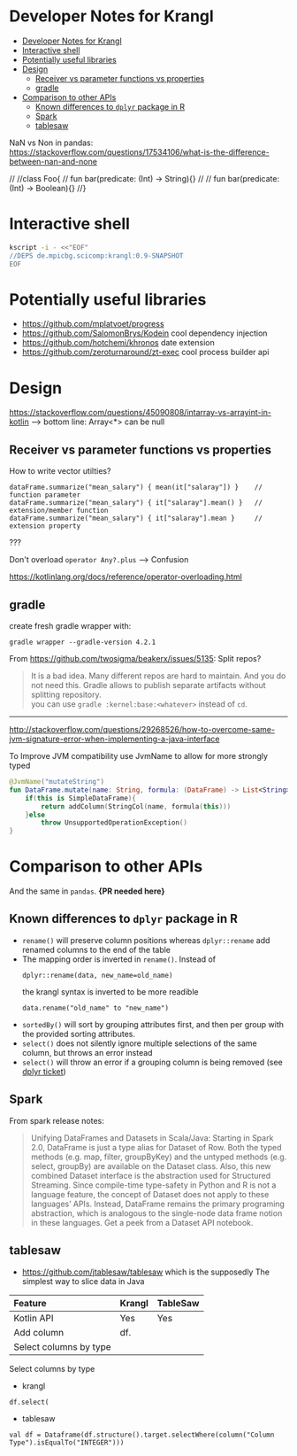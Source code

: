 # Developer Notes for Krangl

[TOC]: # " "

- [Developer Notes for Krangl](#developer-notes-for-krangl)
- [Interactive shell](#interactive-shell)
- [Potentially useful libraries](#potentially-useful-libraries)
- [Design](#design)
    - [Receiver vs parameter functions vs properties](#receiver-vs-parameter-functions-vs-properties)
    - [gradle](#gradle)
- [Comparison to other APIs](#comparison-to-other-apis)
    - [Known differences to `dplyr` package in R](#known-differences-to-dplyr-package-in-r)
    - [Spark](#spark)
    - [tablesaw](#tablesaw)


NaN vs Non in pandas: https://stackoverflow.com/questions/17534106/what-is-the-difference-between-nan-and-none



//
//class Foo{
//    fun bar(predicate: (Int) -> String){}
//
//    fun bar(predicate: (Int) -> Boolean){}
//}


# Interactive shell

```bash
kscript -i - <<"EOF"
//DEPS de.mpicbg.scicomp:krangl:0.9-SNAPSHOT
EOF
```

# Potentially useful libraries

* https://github.com/mplatvoet/progress
* https://github.com/SalomonBrys/Kodein cool dependency injection
* https://github.com/hotchemi/khronos date extension
* https://github.com/zeroturnaround/zt-exec cool process builder api


# Design

https://stackoverflow.com/questions/45090808/intarray-vs-arrayint-in-kotlin --> bottom line: Array<*> can be null

## Receiver vs parameter functions vs properties

How to write vector utilties?

```
dataFrame.summarize("mean_salary") { mean(it["salaray"]) }    // function parameter 
dataFrame.summarize("mean_salary") { it["salaray"].mean() }   // extension/member function
dataFrame.summarize("mean_salary") { it["salaray"].mean }     // extension property
```

???

Don't overload `operator Any?.plus` --> Confusion

https://kotlinlang.org/docs/reference/operator-overloading.html



## gradle

create fresh gradle wrapper with:

`gradle wrapper --gradle-version 4.2.1`

From https://github.com/twosigma/beakerx/issues/5135: Split repos?
> It is a bad idea. Many different repos are hard to maintain. And you do not need this. Gradle allows to publish separate artifacts without splitting repository.  
you can use `gradle :kernel:base:<whatever>` instead of `cd`.

---

http://stackoverflow.com/questions/29268526/how-to-overcome-same-jvm-signature-error-when-implementing-a-java-interface

To Improve JVM compatibility use JvmName to allow for more strongly typed

```kotlin
@JvmName("mutateString")
fun DataFrame.mutate(name: String, formula: (DataFrame) -> List<String>): DataFrame {
    if(this is SimpleDataFrame){
        return addColumn(StringCol(name, formula(this)))
    }else
        throw UnsupportedOperationException()
}

```





# Comparison to other APIs


And the same in `pandas`. **{PR needed here}**


## Known differences to `dplyr` package in R

* `rename()` will preserve column positions whereas `dplyr::rename` add renamed columns to the end of the table
* The mapping order is inverted in `rename()`. Instead of
   ```
   dplyr::rename(data, new_name=old_name)
   ```
   the krangl syntax is inverted to be more readible
   ```
   data.rename("old_name" to "new_name")
   ```
* `sortedBy()` will sort by grouping attributes first, and then per group with the provided sorting attributes.
* `select()` does not silently ignore multiple selections of the same column, but throws an error instead
* `select()` will throw an error if a grouping column is being removed (see [dplyr ticket](https://github.com/hadley/dplyr/issues/1869))


## Spark


From spark release notes:
> Unifying DataFrames and Datasets in Scala/Java: Starting in Spark 2.0, DataFrame is just a type alias for Dataset of Row. Both the typed methods (e.g. map, filter, groupByKey) and the untyped methods (e.g. select, groupBy) are available on the Dataset class. Also, this new combined Dataset interface is the abstraction used for Structured Streaming. Since compile-time type-safety in Python and R is not a language feature, the concept of Dataset does not apply to these languages’ APIs. Instead, DataFrame remains the primary programing abstraction, which is analogous to the single-node data frame notion in these languages. Get a peek from a Dataset API notebook.

## tablesaw

* https://github.com/jtablesaw/tablesaw which is the supposedly The simplest way to slice data in Java

| Feature                | Krangl | TableSaw |
|:-----------------------|:-------|:---------|
| Kotlin API             | Yes    | Yes      |
| Add column             | df.    |          |
| Select columns by type |        |          |



Select columns by type
* krangl
```
df.select( 
```

* tablesaw
```
val df = Dataframe(df.structure().target.selectWhere(column("Column Type").isEqualTo("INTEGER")))
```


